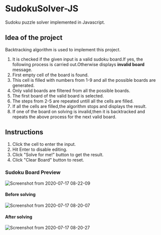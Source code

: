 # SudokuSolver-JS
Sudoku puzzle solver implemented in Javascript.

## Idea of the project
Backtracking algorithm is used to implement this project.
1. It is checked if the given input is a valid sudoku board.If yes, the following process is carried out.Otherwise displays **invalid board** message.
2. First empty cell of the board is found.
3. This cell is filled with numbers from 1-9 and all the possible boards are generated.
4. Only valid boards are filtered from all the possible boards.
5. The first board of the valid board is selected.
6. The steps from 2-5 are repeated untill all the cells are filled.
7. If all the cells are filled,the algorithm stops and displays the result.
8. If one of the board on solving is invalid,then it is backtracked and repeats the above process for the next valid board.

## Instructions
1. Click the cell to enter the input.
2. Hit Enter to disable editing.
3. Click "Solve for me!" button to get the result.
4. Click "Clear Board" button to reset.

### Sudoku Board Preview
![Screenshot from 2020-07-17 08-22-09](https://user-images.githubusercontent.com/61909533/87743562-d8bf5c00-c806-11ea-91f9-e8f557863336.png)

#### Before solving
![Screenshot from 2020-07-17 08-20-07](https://user-images.githubusercontent.com/61909533/87743727-305dc780-c807-11ea-9fd4-91775ab1d1bf.png)
#### After solving
![Screenshot from 2020-07-17 08-20-27](https://user-images.githubusercontent.com/61909533/87743770-508d8680-c807-11ea-83c1-217bb84be125.png)


